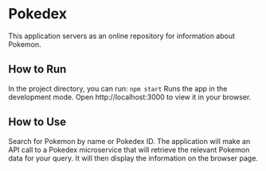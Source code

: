 # Pokedex
This application servers as an online repository for information about Pokemon.

## How to Run
In the project directory, you can run:
```npm start```
Runs the app in the development mode.
Open http://localhost:3000 to view it in your browser.

## How to Use
Search for Pokemon by name or Pokedex ID. The application will make an API call to
a Pokedex microservice that will retrieve the relevant Pokemon data for your query.
It will then display the information on the browser page.